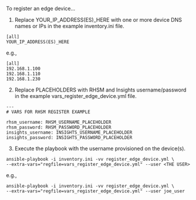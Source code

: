 To register an edge device...

1. Replace YOUR_IP_ADDRESS(ES)_HERE with one or more device DNS names or IPs in the example inventory.ini file.

```
[all]
YOUR_IP_ADDRESS(ES)_HERE
```
e.g.,
```
[all]
192.168.1.100
192.168.1.110
192.168.1.230
```

2. Replace PLACEHOLDERS with RHSM and Insights username/password in the example vars_register_edge_device.yml file.

```
---
# VARS FOR RHSM REGISTER EXAMPLE

rhsm_username: RHSM_USERNAME_PLACEHOLDER
rhsm_password: RHSM_PASSWORD_PLACEHOLDER
insights_username: INSIGHTS_USERNAME_PLACEHOLDER
insights_password: INSIGHTS_PASSWORD_PLACEHOLDER
```

3. Execute the playbook with the username provisioned on the device(s).
```
ansible-playbook -i inventory.ini -vv register_edge_device.yml \
--extra-vars="regfile=vars_register_edge_device.yml" --user <THE USER>
```
e.g.,
```
ansible-playbook -i inventory.ini -vv register_edge_device.yml \
--extra-vars="regfile=vars_register_edge_device.yml" --user joe_user
```
